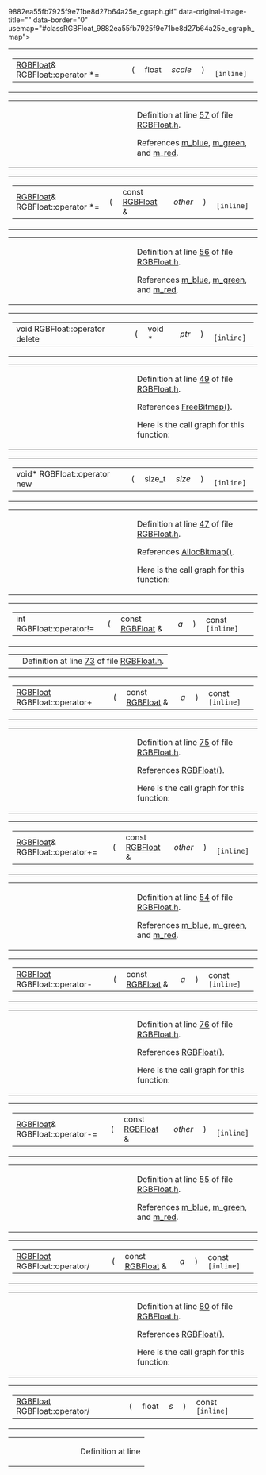 9882ea55fb7925f9e71be8d27b64a25e_cgraph.gif" data-original-image-title="" data-border="0" usemap="#classRGBFloat_9882ea55fb7925f9e71be8d27b64a25e_cgraph_map"></span></td>
</tr>
</tbody>
</table>

<span id="6a8edc774a17f9660cdd36917a5b0fce" class="anchor"></span>

<table class="mdTable" data-cellpadding="2" data-cellspacing="0">
<colgroup>
<col style="width: 100%" />
</colgroup>
<tbody>
<tr>
<td class="mdRow"><table data-cellpadding="0" data-cellspacing="0" data-border="0">
<tbody>
<tr>
<td class="md" data-nowrap="" data-valign="top"><a href="classRGBFloat.md" class="el">RGBFloat</a>&amp; RGBFloat::operator *=</td>
<td class="md" data-valign="top">( </td>
<td class="md" data-nowrap="" data-valign="top">float </td>
<td class="mdname1" data-valign="top" data-nowrap=""><em>scale</em></td>
<td class="md" data-valign="top"> ) </td>
<td class="md" data-nowrap=""><code> [inline]</code></td>
</tr>
</tbody>
</table></td>
</tr>
</tbody>
</table>

<table data-cellspacing="5" data-cellpadding="0" data-border="0">
<colgroup>
<col style="width: 50%" />
<col style="width: 50%" />
</colgroup>
<tbody>
<tr>
<td> </td>
<td><p>Definition at line <a href="RGBFloat_8h-source.md#l00057" class="el">57</a> of file <a href="RGBFloat_8h-source.md" class="el">RGBFloat.h</a>.</p>
<p>References <a href="RGBFloat_8h-source.md#l00032" class="el">m_blue</a>, <a href="RGBFloat_8h-source.md#l00033" class="el">m_green</a>, and <a href="RGBFloat_8h-source.md#l00034" class="el">m_red</a>.</p></td>
</tr>
</tbody>
</table>

<span id="3d170e0781be78173de3181ce825c682" class="anchor"></span>

<table class="mdTable" data-cellpadding="2" data-cellspacing="0">
<colgroup>
<col style="width: 100%" />
</colgroup>
<tbody>
<tr>
<td class="mdRow"><table data-cellpadding="0" data-cellspacing="0" data-border="0">
<tbody>
<tr>
<td class="md" data-nowrap="" data-valign="top"><a href="classRGBFloat.md" class="el">RGBFloat</a>&amp; RGBFloat::operator *=</td>
<td class="md" data-valign="top">( </td>
<td class="md" data-nowrap="" data-valign="top">const <a href="classRGBFloat.md" class="el">RGBFloat</a> &amp; </td>
<td class="mdname1" data-valign="top" data-nowrap=""><em>other</em></td>
<td class="md" data-valign="top"> ) </td>
<td class="md" data-nowrap=""><code> [inline]</code></td>
</tr>
</tbody>
</table></td>
</tr>
</tbody>
</table>

<table data-cellspacing="5" data-cellpadding="0" data-border="0">
<colgroup>
<col style="width: 50%" />
<col style="width: 50%" />
</colgroup>
<tbody>
<tr>
<td> </td>
<td><p>Definition at line <a href="RGBFloat_8h-source.md#l00056" class="el">56</a> of file <a href="RGBFloat_8h-source.md" class="el">RGBFloat.h</a>.</p>
<p>References <a href="RGBFloat_8h-source.md#l00032" class="el">m_blue</a>, <a href="RGBFloat_8h-source.md#l00033" class="el">m_green</a>, and <a href="RGBFloat_8h-source.md#l00034" class="el">m_red</a>.</p></td>
</tr>
</tbody>
</table>

<span id="b2a90b0840ba0f087728d89d27353935" class="anchor"></span>

<table class="mdTable" data-cellpadding="2" data-cellspacing="0">
<colgroup>
<col style="width: 100%" />
</colgroup>
<tbody>
<tr>
<td class="mdRow"><table data-cellpadding="0" data-cellspacing="0" data-border="0">
<tbody>
<tr>
<td class="md" data-nowrap="" data-valign="top">void RGBFloat::operator delete</td>
<td class="md" data-valign="top">( </td>
<td class="md" data-nowrap="" data-valign="top">void * </td>
<td class="mdname1" data-valign="top" data-nowrap=""><em>ptr</em></td>
<td class="md" data-valign="top"> ) </td>
<td class="md" data-nowrap=""><code> [inline]</code></td>
</tr>
</tbody>
</table></td>
</tr>
</tbody>
</table>

<table data-cellspacing="5" data-cellpadding="0" data-border="0">
<colgroup>
<col style="width: 50%" />
<col style="width: 50%" />
</colgroup>
<tbody>
<tr>
<td> </td>
<td><p>Definition at line <a href="RGBFloat_8h-source.md#l00049" class="el">49</a> of file <a href="RGBFloat_8h-source.md" class="el">RGBFloat.h</a>.</p>
<p>References <a href="Allocate_8h.md#403ff1dad347d283554aa778bf94b6c5" class="el">FreeBitmap()</a>.</p>
<p>Here is the call graph for this function:</p>
<span class="image placeholder" data-original-image-src="classRGBFloat_b2a90b0840ba0f087728d89d27353935_cgraph.gif" data-original-image-title="" data-border="0" usemap="#classRGBFloat_b2a90b0840ba0f087728d89d27353935_cgraph_map"></span></td>
</tr>
</tbody>
</table>

<span id="650118fc0cd96c1cd00cb1243c5e3358" class="anchor"></span>

<table class="mdTable" data-cellpadding="2" data-cellspacing="0">
<colgroup>
<col style="width: 100%" />
</colgroup>
<tbody>
<tr>
<td class="mdRow"><table data-cellpadding="0" data-cellspacing="0" data-border="0">
<tbody>
<tr>
<td class="md" data-nowrap="" data-valign="top">void* RGBFloat::operator new</td>
<td class="md" data-valign="top">( </td>
<td class="md" data-nowrap="" data-valign="top">size_t </td>
<td class="mdname1" data-valign="top" data-nowrap=""><em>size</em></td>
<td class="md" data-valign="top"> ) </td>
<td class="md" data-nowrap=""><code> [inline]</code></td>
</tr>
</tbody>
</table></td>
</tr>
</tbody>
</table>

<table data-cellspacing="5" data-cellpadding="0" data-border="0">
<colgroup>
<col style="width: 50%" />
<col style="width: 50%" />
</colgroup>
<tbody>
<tr>
<td> </td>
<td><p>Definition at line <a href="RGBFloat_8h-source.md#l00047" class="el">47</a> of file <a href="RGBFloat_8h-source.md" class="el">RGBFloat.h</a>.</p>
<p>References <a href="Allocate_8h.md#6d40ba5dacc7357c74493239d46318a4" class="el">AllocBitmap()</a>.</p>
<p>Here is the call graph for this function:</p>
<span class="image placeholder" data-original-image-src="classRGBFloat_650118fc0cd96c1cd00cb1243c5e3358_cgraph.gif" data-original-image-title="" data-border="0" usemap="#classRGBFloat_650118fc0cd96c1cd00cb1243c5e3358_cgraph_map"></span></td>
</tr>
</tbody>
</table>

<span id="216c78b7e246b2b06d140231cf5300a1" class="anchor"></span>

<table class="mdTable" data-cellpadding="2" data-cellspacing="0">
<colgroup>
<col style="width: 100%" />
</colgroup>
<tbody>
<tr>
<td class="mdRow"><table data-cellpadding="0" data-cellspacing="0" data-border="0">
<tbody>
<tr>
<td class="md" data-nowrap="" data-valign="top">int RGBFloat::operator!=</td>
<td class="md" data-valign="top">( </td>
<td class="md" data-nowrap="" data-valign="top">const <a href="classRGBFloat.md" class="el">RGBFloat</a> &amp; </td>
<td class="mdname1" data-valign="top" data-nowrap=""><em>a</em></td>
<td class="md" data-valign="top"> ) </td>
<td class="md" data-nowrap="">const<code> [inline]</code></td>
</tr>
</tbody>
</table></td>
</tr>
</tbody>
</table>

|  |  |
|----|----|
|   | Definition at line <a href="RGBFloat_8h-source.md#l00073" class="el">73</a> of file <a href="RGBFloat_8h-source.md" class="el">RGBFloat.h</a>. |

<span id="97cfa779a03657fd5ae4e19d6b7b6cef" class="anchor"></span>

<table class="mdTable" data-cellpadding="2" data-cellspacing="0">
<colgroup>
<col style="width: 100%" />
</colgroup>
<tbody>
<tr>
<td class="mdRow"><table data-cellpadding="0" data-cellspacing="0" data-border="0">
<tbody>
<tr>
<td class="md" data-nowrap="" data-valign="top"><a href="classRGBFloat.md" class="el">RGBFloat</a> RGBFloat::operator+</td>
<td class="md" data-valign="top">( </td>
<td class="md" data-nowrap="" data-valign="top">const <a href="classRGBFloat.md" class="el">RGBFloat</a> &amp; </td>
<td class="mdname1" data-valign="top" data-nowrap=""><em>a</em></td>
<td class="md" data-valign="top"> ) </td>
<td class="md" data-nowrap="">const<code> [inline]</code></td>
</tr>
</tbody>
</table></td>
</tr>
</tbody>
</table>

<table data-cellspacing="5" data-cellpadding="0" data-border="0">
<colgroup>
<col style="width: 50%" />
<col style="width: 50%" />
</colgroup>
<tbody>
<tr>
<td> </td>
<td><p>Definition at line <a href="RGBFloat_8h-source.md#l00075" class="el">75</a> of file <a href="RGBFloat_8h-source.md" class="el">RGBFloat.h</a>.</p>
<p>References <a href="RGBFloat_8h-source.md#l00036" class="el">RGBFloat()</a>.</p>
<p>Here is the call graph for this function:</p>
<span class="image placeholder" data-original-image-src="classRGBFloat_97cfa779a03657fd5ae4e19d6b7b6cef_cgraph.gif" data-original-image-title="" data-border="0" usemap="#classRGBFloat_97cfa779a03657fd5ae4e19d6b7b6cef_cgraph_map"></span></td>
</tr>
</tbody>
</table>

<span id="e4d6b487a47f205f9f61b86407ec90b8" class="anchor"></span>

<table class="mdTable" data-cellpadding="2" data-cellspacing="0">
<colgroup>
<col style="width: 100%" />
</colgroup>
<tbody>
<tr>
<td class="mdRow"><table data-cellpadding="0" data-cellspacing="0" data-border="0">
<tbody>
<tr>
<td class="md" data-nowrap="" data-valign="top"><a href="classRGBFloat.md" class="el">RGBFloat</a>&amp; RGBFloat::operator+=</td>
<td class="md" data-valign="top">( </td>
<td class="md" data-nowrap="" data-valign="top">const <a href="classRGBFloat.md" class="el">RGBFloat</a> &amp; </td>
<td class="mdname1" data-valign="top" data-nowrap=""><em>other</em></td>
<td class="md" data-valign="top"> ) </td>
<td class="md" data-nowrap=""><code> [inline]</code></td>
</tr>
</tbody>
</table></td>
</tr>
</tbody>
</table>

<table data-cellspacing="5" data-cellpadding="0" data-border="0">
<colgroup>
<col style="width: 50%" />
<col style="width: 50%" />
</colgroup>
<tbody>
<tr>
<td> </td>
<td><p>Definition at line <a href="RGBFloat_8h-source.md#l00054" class="el">54</a> of file <a href="RGBFloat_8h-source.md" class="el">RGBFloat.h</a>.</p>
<p>References <a href="RGBFloat_8h-source.md#l00032" class="el">m_blue</a>, <a href="RGBFloat_8h-source.md#l00033" class="el">m_green</a>, and <a href="RGBFloat_8h-source.md#l00034" class="el">m_red</a>.</p></td>
</tr>
</tbody>
</table>

<span id="12d5620f4a9c2001d20c2a589e8f313b" class="anchor"></span>

<table class="mdTable" data-cellpadding="2" data-cellspacing="0">
<colgroup>
<col style="width: 100%" />
</colgroup>
<tbody>
<tr>
<td class="mdRow"><table data-cellpadding="0" data-cellspacing="0" data-border="0">
<tbody>
<tr>
<td class="md" data-nowrap="" data-valign="top"><a href="classRGBFloat.md" class="el">RGBFloat</a> RGBFloat::operator-</td>
<td class="md" data-valign="top">( </td>
<td class="md" data-nowrap="" data-valign="top">const <a href="classRGBFloat.md" class="el">RGBFloat</a> &amp; </td>
<td class="mdname1" data-valign="top" data-nowrap=""><em>a</em></td>
<td class="md" data-valign="top"> ) </td>
<td class="md" data-nowrap="">const<code> [inline]</code></td>
</tr>
</tbody>
</table></td>
</tr>
</tbody>
</table>

<table data-cellspacing="5" data-cellpadding="0" data-border="0">
<colgroup>
<col style="width: 50%" />
<col style="width: 50%" />
</colgroup>
<tbody>
<tr>
<td> </td>
<td><p>Definition at line <a href="RGBFloat_8h-source.md#l00076" class="el">76</a> of file <a href="RGBFloat_8h-source.md" class="el">RGBFloat.h</a>.</p>
<p>References <a href="RGBFloat_8h-source.md#l00036" class="el">RGBFloat()</a>.</p>
<p>Here is the call graph for this function:</p>
<span class="image placeholder" data-original-image-src="classRGBFloat_12d5620f4a9c2001d20c2a589e8f313b_cgraph.gif" data-original-image-title="" data-border="0" usemap="#classRGBFloat_12d5620f4a9c2001d20c2a589e8f313b_cgraph_map"></span></td>
</tr>
</tbody>
</table>

<span id="1ff9227d05cbd8cbacb83d8c7fd7b22c" class="anchor"></span>

<table class="mdTable" data-cellpadding="2" data-cellspacing="0">
<colgroup>
<col style="width: 100%" />
</colgroup>
<tbody>
<tr>
<td class="mdRow"><table data-cellpadding="0" data-cellspacing="0" data-border="0">
<tbody>
<tr>
<td class="md" data-nowrap="" data-valign="top"><a href="classRGBFloat.md" class="el">RGBFloat</a>&amp; RGBFloat::operator-=</td>
<td class="md" data-valign="top">( </td>
<td class="md" data-nowrap="" data-valign="top">const <a href="classRGBFloat.md" class="el">RGBFloat</a> &amp; </td>
<td class="mdname1" data-valign="top" data-nowrap=""><em>other</em></td>
<td class="md" data-valign="top"> ) </td>
<td class="md" data-nowrap=""><code> [inline]</code></td>
</tr>
</tbody>
</table></td>
</tr>
</tbody>
</table>

<table data-cellspacing="5" data-cellpadding="0" data-border="0">
<colgroup>
<col style="width: 50%" />
<col style="width: 50%" />
</colgroup>
<tbody>
<tr>
<td> </td>
<td><p>Definition at line <a href="RGBFloat_8h-source.md#l00055" class="el">55</a> of file <a href="RGBFloat_8h-source.md" class="el">RGBFloat.h</a>.</p>
<p>References <a href="RGBFloat_8h-source.md#l00032" class="el">m_blue</a>, <a href="RGBFloat_8h-source.md#l00033" class="el">m_green</a>, and <a href="RGBFloat_8h-source.md#l00034" class="el">m_red</a>.</p></td>
</tr>
</tbody>
</table>

<span id="1606d76f55b00f269fd5aa44da6fd298" class="anchor"></span>

<table class="mdTable" data-cellpadding="2" data-cellspacing="0">
<colgroup>
<col style="width: 100%" />
</colgroup>
<tbody>
<tr>
<td class="mdRow"><table data-cellpadding="0" data-cellspacing="0" data-border="0">
<tbody>
<tr>
<td class="md" data-nowrap="" data-valign="top"><a href="classRGBFloat.md" class="el">RGBFloat</a> RGBFloat::operator/</td>
<td class="md" data-valign="top">( </td>
<td class="md" data-nowrap="" data-valign="top">const <a href="classRGBFloat.md" class="el">RGBFloat</a> &amp; </td>
<td class="mdname1" data-valign="top" data-nowrap=""><em>a</em></td>
<td class="md" data-valign="top"> ) </td>
<td class="md" data-nowrap="">const<code> [inline]</code></td>
</tr>
</tbody>
</table></td>
</tr>
</tbody>
</table>

<table data-cellspacing="5" data-cellpadding="0" data-border="0">
<colgroup>
<col style="width: 50%" />
<col style="width: 50%" />
</colgroup>
<tbody>
<tr>
<td> </td>
<td><p>Definition at line <a href="RGBFloat_8h-source.md#l00080" class="el">80</a> of file <a href="RGBFloat_8h-source.md" class="el">RGBFloat.h</a>.</p>
<p>References <a href="RGBFloat_8h-source.md#l00036" class="el">RGBFloat()</a>.</p>
<p>Here is the call graph for this function:</p>
<span class="image placeholder" data-original-image-src="classRGBFloat_1606d76f55b00f269fd5aa44da6fd298_cgraph.gif" data-original-image-title="" data-border="0" usemap="#classRGBFloat_1606d76f55b00f269fd5aa44da6fd298_cgraph_map"></span></td>
</tr>
</tbody>
</table>

<span id="8065ae7d73190317054dd66edd2cccd3" class="anchor"></span>

<table class="mdTable" data-cellpadding="2" data-cellspacing="0">
<colgroup>
<col style="width: 100%" />
</colgroup>
<tbody>
<tr>
<td class="mdRow"><table data-cellpadding="0" data-cellspacing="0" data-border="0">
<tbody>
<tr>
<td class="md" data-nowrap="" data-valign="top"><a href="classRGBFloat.md" class="el">RGBFloat</a> RGBFloat::operator/</td>
<td class="md" data-valign="top">( </td>
<td class="md" data-nowrap="" data-valign="top">float </td>
<td class="mdname1" data-valign="top" data-nowrap=""><em>s</em></td>
<td class="md" data-valign="top"> ) </td>
<td class="md" data-nowrap="">const<code> [inline]</code></td>
</tr>
</tbody>
</table></td>
</tr>
</tbody>
</table>

<table data-cellspacing="5" data-cellpadding="0" data-border="0">
<colgroup>
<col style="width: 50%" />
<col style="width: 50%" />
</colgroup>
<tbody>
<tr>
<td> </td>
<td><p>Definition at line <a href="RGBFloat_8h-source.md#l00079